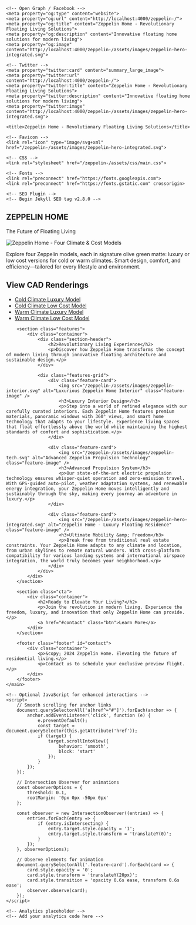 <!DOCTYPE html>
<html lang="en">
<head>
    <meta charset="UTF-8">
    <meta name="viewport" content="width=device-width, initial-scale=1.0">
    <meta name="description" content="Innovative floating home solutions for modern living">
    <meta name="author" content="Hannes Mitterer">

    <!-- Open Graph / Facebook -->
    <meta property="og:type" content="website">
    <meta property="og:url" content="http://localhost:4000/zeppelin-/">
    <meta property="og:title" content="Zeppelin Home - Revolutionary Floating Living Solutions">
    <meta property="og:description" content="Innovative floating home solutions for modern living">
    <meta property="og:image" content="http://localhost:4000/zeppelin-/assets/images/zeppelin-hero-integrated.svg">

    <!-- Twitter -->
    <meta property="twitter:card" content="summary_large_image">
    <meta property="twitter:url" content="http://localhost:4000/zeppelin-/">
    <meta property="twitter:title" content="Zeppelin Home - Revolutionary Floating Living Solutions">
    <meta property="twitter:description" content="Innovative floating home solutions for modern living">
    <meta property="twitter:image" content="http://localhost:4000/zeppelin-/assets/images/zeppelin-hero-integrated.svg">

    <title>Zeppelin Home - Revolutionary Floating Living Solutions</title>
    
    <!-- Favicon -->
    <link rel="icon" type="image/svg+xml" href="/zeppelin-/assets/images/zeppelin-hero-integrated.svg">
    
    <!-- CSS -->
    <link rel="stylesheet" href="/zeppelin-/assets/css/main.css">
    
    <!-- Fonts -->
    <link rel="preconnect" href="https://fonts.googleapis.com">
    <link rel="preconnect" href="https://fonts.gstatic.com" crossorigin>
    
    <!-- SEO Plugin -->
    <!-- Begin Jekyll SEO tag v2.8.0 -->
<title>Zeppelin Home - Revolutionary Floating Living Solutions | Zeppelin Home</title>
<meta name="generator" content="Jekyll v3.10.0" />
<meta property="og:title" content="Zeppelin Home - Revolutionary Floating Living Solutions" />
<meta name="author" content="Hannes Mitterer" />
<meta property="og:locale" content="en_US" />
<meta name="description" content="Experience the future of luxury living with Zeppelin Home’s innovative floating residences. Combining cutting-edge aviation technology with modern home design for unparalleled mobility and comfort." />
<meta property="og:description" content="Experience the future of luxury living with Zeppelin Home’s innovative floating residences. Combining cutting-edge aviation technology with modern home design for unparalleled mobility and comfort." />
<link rel="canonical" href="http://localhost:4000/zeppelin-/" />
<meta property="og:url" content="http://localhost:4000/zeppelin-/" />
<meta property="og:site_name" content="Zeppelin Home" />
<meta property="og:type" content="website" />
<meta name="twitter:card" content="summary" />
<meta property="twitter:title" content="Zeppelin Home - Revolutionary Floating Living Solutions" />
<script type="application/ld+json">
{"@context":"https://schema.org","@type":"WebSite","author":{"@type":"Person","name":"Hannes Mitterer"},"description":"Experience the future of luxury living with Zeppelin Home’s innovative floating residences. Combining cutting-edge aviation technology with modern home design for unparalleled mobility and comfort.","headline":"Zeppelin Home - Revolutionary Floating Living Solutions","name":"Zeppelin Home","sameAs":["https://github.com/hannesmitterer/zeppelin-"],"url":"http://localhost:4000/zeppelin-/"}</script>
<!-- End Jekyll SEO tag -->

</head>
<body>
    <main>
        <section class="hero">
            <div class="hero-content">
                <h1>ZEPPELIN HOME</h1>
                <p>The Future of Floating Living</p>
                <img src="/zeppelin-/assets/images/zeppelin-hero-integrated.svg" alt="Zeppelin Home - Four Climate & Cost Models" class="hero-image" />
                <p>
                    Explore four Zeppelin models, each in signature olive green matte: luxury or low cost versions for cold or warm climates. Smart design, comfort, and efficiency—tailored for every lifestyle and environment.
                </p>
                <div class="cad-renderings">
                    <h2>View CAD Renderings</h2>
                    <ul>
                        <li>
                            <a href="/zeppelin-/assets/cad/cold-climate-luxury-cad.png" target="_blank" rel="noopener">
                                Cold Climate Luxury Model
                            </a>
                        </li>
                        <li>
                            <a href="/zeppelin-/assets/cad/cold-climate-lowcost-cad.png" target="_blank" rel="noopener">
                                Cold Climate Low Cost Model
                            </a>
                        </li>
                        <li>
                            <a href="/zeppelin-/assets/cad/warm-climate-luxury-cad.png" target="_blank" rel="noopener">
                                Warm Climate Luxury Model
                            </a>
                        </li>
                        <li>
                            <a href="/zeppelin-/assets/cad/warm-climate-lowcost-cad.png" target="_blank" rel="noopener">
                                Warm Climate Low Cost Model
                            </a>
                        </li>
                    </ul>
                </div>
            </div>
        </section>

        <section class="features">
            <div class="container">
                <div class="section-header">
                    <h2>Revolutionary Living Experience</h2>
                    <p>Discover how Zeppelin Home transforms the concept of modern living through innovative floating architecture and sustainable design.</p>
                </div>
                
                <div class="features-grid">
                    <div class="feature-card">
                        <img src="/zeppelin-/assets/images/zeppelin-interior.svg" alt="Luxurious Zeppelin Home Interior" class="feature-image" />
                        <h3>Luxury Interior Design</h3>
                        <p>Step into a world of refined elegance with our carefully curated interiors. Each Zeppelin Home features premium materials, panoramic windows with 360° views, and smart home technology that adapts to your lifestyle. Experience living spaces that float effortlessly above the world while maintaining the highest standards of comfort and sophistication.</p>
                    </div>
                    
                    <div class="feature-card">
                        <img src="/zeppelin-/assets/images/zeppelin-tech.svg" alt="Advanced Zeppelin Propulsion Technology" class="feature-image" />
                        <h3>Advanced Propulsion System</h3>
                        <p>Our state-of-the-art electric propulsion technology ensures whisper-quiet operation and zero-emission travel. With GPS-guided auto-pilot, weather adaptation systems, and renewable energy integration, your Zeppelin Home moves intelligently and sustainably through the sky, making every journey an adventure in luxury.</p>
                    </div>
                    
                    <div class="feature-card">
                        <img src="/zeppelin-/assets/images/zeppelin-hero-integrated.svg" alt="Zeppelin Home - Luxury Floating Residence" class="feature-image" />
                        <h3>Ultimate Mobility &amp; Freedom</h3>
                        <p>Break free from traditional real estate constraints. Your Zeppelin Home adapts to any climate and location, from urban skylines to remote natural wonders. With cross-platform compatibility for various landing systems and international airspace integration, the world truly becomes your neighborhood.</p>
                    </div>
                </div>
            </div>
        </section>

        <section class="cta">
            <div class="container">
                <h2>Ready to Elevate Your Living?</h2>
                <p>Join the revolution in modern living. Experience the freedom, luxury, and innovation that only Zeppelin Home can provide.</p>
                <a href="#contact" class="btn">Learn More</a>
            </div>
        </section>

        <footer class="footer" id="contact">
            <div class="container">
                <p>&copy; 2024 Zeppelin Home. Elevating the future of residential living.</p>
                <p>Contact us to schedule your exclusive preview flight.</p>
            </div>
        </footer>
    </main>
    
    <!-- Optional JavaScript for enhanced interactions -->
    <script>
        // Smooth scrolling for anchor links
        document.querySelectorAll('a[href^="#"]').forEach(anchor => {
            anchor.addEventListener('click', function (e) {
                e.preventDefault();
                const target = document.querySelector(this.getAttribute('href'));
                if (target) {
                    target.scrollIntoView({
                        behavior: 'smooth',
                        block: 'start'
                    });
                }
            });
        });

        // Intersection Observer for animations
        const observerOptions = {
            threshold: 0.1,
            rootMargin: '0px 0px -50px 0px'
        };

        const observer = new IntersectionObserver((entries) => {
            entries.forEach(entry => {
                if (entry.isIntersecting) {
                    entry.target.style.opacity = '1';
                    entry.target.style.transform = 'translateY(0)';
                }
            });
        }, observerOptions);

        // Observe elements for animation
        document.querySelectorAll('.feature-card').forEach(card => {
            card.style.opacity = '0';
            card.style.transform = 'translateY(20px)';
            card.style.transition = 'opacity 0.6s ease, transform 0.6s ease';
            observer.observe(card);
        });
    </script>
    
    <!-- Analytics placeholder -->
    <!-- Add your analytics code here -->
</body>
</html>
